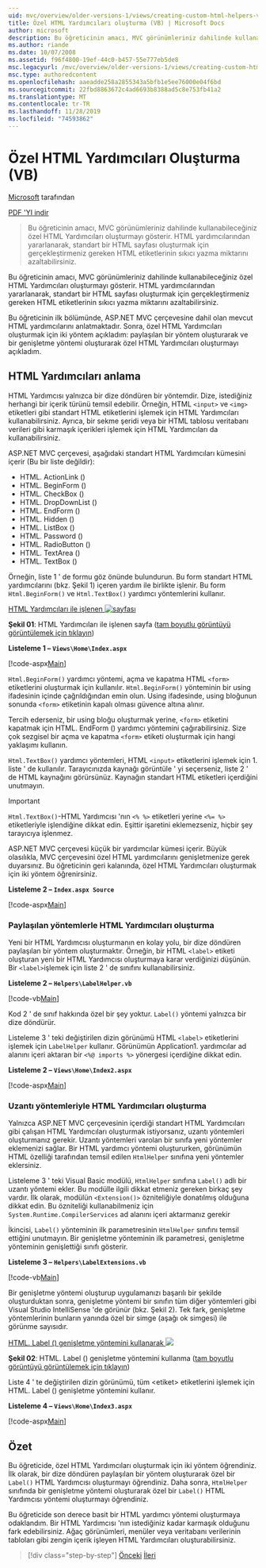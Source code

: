 ```yaml
---
uid: mvc/overview/older-versions-1/views/creating-custom-html-helpers-vb
title: Özel HTML Yardımcıları oluşturma (VB) | Microsoft Docs
author: microsoft
description: Bu öğreticinin amacı, MVC görünümleriniz dahilinde kullanabileceğiniz özel HTML Yardımcıları oluşturmayı gösterir. HTML Yardımcısı 'ndan yararlanarak...
ms.author: riande
ms.date: 10/07/2008
ms.assetid: f96f4800-19ef-44c0-b457-55e777eb5de8
msc.legacyurl: /mvc/overview/older-versions-1/views/creating-custom-html-helpers-vb
msc.type: authoredcontent
ms.openlocfilehash: aaeadde258a2855343a5bfb1e5ee76000e04f6bd
ms.sourcegitcommit: 22fbd8863672c4ad6693b8388ad5c8e753fb41a2
ms.translationtype: MT
ms.contentlocale: tr-TR
ms.lasthandoff: 11/28/2019
ms.locfileid: "74593862"
---
```

# <a name="creating-custom-html-helpers-vb"></a>Özel HTML Yardımcıları Oluşturma (VB)

[Microsoft](https://github.com/microsoft) tarafından

[PDF 'YI indir](https://download.microsoft.com/download/1/1/f/11f721aa-d749-4ed7-bb89-a681b68894e6/ASPNET_MVC_Tutorial_9_VB.pdf)

> Bu öğreticinin amacı, MVC görünümleriniz dahilinde kullanabileceğiniz özel HTML Yardımcıları oluşturmayı gösterir. HTML yardımcılarından yararlanarak, standart bir HTML sayfası oluşturmak için gerçekleştirmeniz gereken HTML etiketlerinin sıkıcı yazma miktarını azaltabilirsiniz.

Bu öğreticinin amacı, MVC görünümleriniz dahilinde kullanabileceğiniz özel HTML Yardımcıları oluşturmayı gösterir. HTML yardımcılarından yararlanarak, standart bir HTML sayfası oluşturmak için gerçekleştirmeniz gereken HTML etiketlerinin sıkıcı yazma miktarını azaltabilirsiniz.

Bu öğreticinin ilk bölümünde, ASP.NET MVC çerçevesine dahil olan mevcut HTML yardımcılarını anlatmaktadır. Sonra, özel HTML Yardımcıları oluşturmak için iki yöntem açıkladım: paylaşılan bir yöntem oluşturarak ve bir genişletme yöntemi oluşturarak özel HTML Yardımcıları oluşturmayı açıkladım.

## <a name="understanding-html-helpers"></a>HTML Yardımcıları anlama

HTML Yardımcısı yalnızca bir dize döndüren bir yöntemdir. Dize, istediğiniz herhangi bir içerik türünü temsil edebilir. Örneğin, HTML `<input>` ve `<img>` etiketleri gibi standart HTML etiketlerini işlemek için HTML Yardımcıları kullanabilirsiniz. Ayrıca, bir sekme şeridi veya bir HTML tablosu veritabanı verileri gibi karmaşık içerikleri işlemek için HTML Yardımcıları da kullanabilirsiniz.

ASP.NET MVC çerçevesi, aşağıdaki standart HTML Yardımcıları kümesini içerir (Bu bir liste değildir):

- HTML. ActionLink ()
- HTML. BeginForm ()
- HTML. CheckBox ()
- HTML. DropDownList ()
- HTML. EndForm ()
- HTML. Hidden ()
- HTML. ListBox ()
- HTML. Password ()
- HTML. RadioButton ()
- HTML. TextArea ()
- HTML. TextBox ()

Örneğin, liste 1 ' de formu göz önünde bulundurun. Bu form standart HTML yardımcılarını (bkz. Şekil 1) içeren yardım ile birlikte işlenir. Bu form `Html.BeginForm()` ve `Html.TextBox()` yardımcı yöntemlerini kullanır.

[HTML Yardımcıları ile işlenen ![sayfası](creating-custom-html-helpers-vb/_static/image2.png)](creating-custom-html-helpers-vb/_static/image1.png)

**Şekil 01**: HTML Yardımcıları ile işlenen sayfa ([tam boyutlu görüntüyü görüntülemek için tıklayın](creating-custom-html-helpers-vb/_static/image3.png))

**Listeleme 1 – `Views\Home\Index.aspx`**

[!code-aspx[Main](creating-custom-html-helpers-vb/samples/sample1.aspx)]

`Html.BeginForm()` yardımcı yöntemi, açma ve kapatma HTML `<form>` etiketlerini oluşturmak için kullanılır. `Html.BeginForm()` yönteminin bir using ifadesinin içinde çağrıldığından emin olun. Using ifadesinde, using bloğunun sonunda `<form>` etiketinin kapalı olması güvence altına alınır.

Tercih ederseniz, bir using bloğu oluşturmak yerine, `<form>` etiketini kapatmak için HTML. EndForm () yardımcı yöntemini çağırabilirsiniz. Size çok sezgisel bir açma ve kapatma `<form>` etiketi oluşturmak için hangi yaklaşımı kullanın.

`Html.TextBox()` yardımcı yöntemleri, HTML `<input>` etiketlerini işlemek için 1. liste ' de kullanılır. Tarayıcınızda kaynağı görüntüle ' yi seçerseniz, liste 2 ' de HTML kaynağını görürsünüz. Kaynağın standart HTML etiketleri içerdiğini unutmayın.

> [!IMPORTANT]
> `Html.TextBox()`-HTML Yardımcısı 'nın `<% %>` etiketleri yerine `<%= %>` etiketleriyle işlendiğine dikkat edin. Eşittir işaretini eklemezseniz, hiçbir şey tarayıcıya işlenmez.

ASP.NET MVC çerçevesi küçük bir yardımcılar kümesi içerir. Büyük olasılıkla, MVC çerçevesini özel HTML yardımcılarını genişletmenize gerek duyarsınız. Bu öğreticinin geri kalanında, özel HTML Yardımcıları oluşturmak için iki yöntem öğrenirsiniz.

**Listeleme 2 – `Index.aspx Source`**

[!code-aspx[Main](creating-custom-html-helpers-vb/samples/sample2.aspx)]

### <a name="creating-html-helpers-with-shared-methods"></a>Paylaşılan yöntemlerle HTML Yardımcıları oluşturma

Yeni bir HTML Yardımcısı oluşturmanın en kolay yolu, bir dize döndüren paylaşılan bir yöntem oluşturmaktır. Örneğin, bir HTML `<label>` etiketi oluşturan yeni bir HTML Yardımcısı oluşturmaya karar verdiğinizi düşünün. Bir `<label>`işlemek için liste 2 ' de sınıfını kullanabilirsiniz.

**Listeleme 2 – `Helpers\LabelHelper.vb`**

[!code-vb[Main](creating-custom-html-helpers-vb/samples/sample3.vb)]

Kod 2 ' de sınıf hakkında özel bir şey yoktur. `Label()` yöntemi yalnızca bir dize döndürür.

Listeleme 3 ' teki değiştirilen dizin görünümü HTML `<label>` etiketlerini işlemek için `LabelHelper` kullanır. Görünümün Application1. yardımcılar ad alanını içeri aktaran bir `<%@ imports %>` yönergesi içerdiğine dikkat edin.

**Listeleme 2 – `Views\Home\Index2.aspx`**

[!code-aspx[Main](creating-custom-html-helpers-vb/samples/sample4.aspx)]

### <a name="creating-html-helpers-with-extension-methods"></a>Uzantı yöntemleriyle HTML Yardımcıları oluşturma

Yalnızca ASP.NET MVC çerçevesinin içerdiği standart HTML Yardımcıları gibi çalışan HTML Yardımcıları oluşturmak istiyorsanız, uzantı yöntemleri oluşturmanız gerekir. Uzantı yöntemleri varolan bir sınıfa yeni yöntemler eklemenizi sağlar. Bir HTML yardımcı yöntemi oluştururken, görünümün HTML özelliği tarafından temsil edilen `HtmlHelper` sınıfına yeni yöntemler eklersiniz.

Listeleme 3 ' teki Visual Basic modülü, `HtmlHelper` sınıfına `Label()` adlı bir uzantı yöntemi ekler. Bu modülle ilgili dikkat etmeniz gereken birkaç şey vardır. İlk olarak, modülün `<Extension()>` özniteliğiyle donatılmış olduğuna dikkat edin. Bu özniteliği kullanabilmeniz için `System.Runtime.CompilerServices` ad alanını içeri aktarmanız gerekir

İkincisi, `Label()` yönteminin ilk parametresinin `HtmlHelper` sınıfını temsil ettiğini unutmayın. Bir genişletme yönteminin ilk parametresi, genişletme yönteminin genişlettiği sınıfı gösterir.

**Listeleme 3 – `Helpers\LabelExtensions.vb`**

[!code-vb[Main](creating-custom-html-helpers-vb/samples/sample5.vb)]

Bir genişletme yöntemi oluşturup uygulamanızı başarılı bir şekilde oluşturduktan sonra, genişletme yöntemi bir sınıfın tüm diğer yöntemleri gibi Visual Studio IntelliSense 'de görünür (bkz. Şekil 2). Tek fark, genişletme yöntemlerinin bunların yanında özel bir simge (aşağı ok simgesi) ile görünme sayısıdır.

[HTML. Label () genişletme yöntemini kullanarak ![](creating-custom-html-helpers-vb/_static/image5.png)](creating-custom-html-helpers-vb/_static/image4.png)

**Şekil 02**: HTML. Label () genişletme yöntemini kullanma ([tam boyutlu görüntüyü görüntülemek için tıklayın](creating-custom-html-helpers-vb/_static/image6.png))

Liste 4 ' te değiştirilen dizin görünümü, tüm &lt;etiket&gt; etiketlerini işlemek için HTML. Label () genişletme yöntemini kullanır.

**Listeleme 4 – `Views\Home\Index3.aspx`**

[!code-aspx[Main](creating-custom-html-helpers-vb/samples/sample6.aspx)]

## <a name="summary"></a>Özet

Bu öğreticide, özel HTML Yardımcıları oluşturmak için iki yöntem öğrendiniz. İlk olarak, bir dize döndüren paylaşılan bir yöntem oluşturarak özel bir `Label()` HTML Yardımcısı oluşturmayı öğrendiniz. Daha sonra, `HtmlHelper` sınıfında bir genişletme yöntemi oluşturarak özel bir `Label()` HTML Yardımcısı yöntemi oluşturmayı öğrendiniz.

Bu öğreticide son derece basit bir HTML yardımcı yöntemi oluşturmaya odaklandım. Bir HTML Yardımcısı 'nın istediğiniz kadar karmaşık olduğunu fark edebilirsiniz. Ağaç görünümleri, menüler veya veritabanı verilerinin tabloları gibi zengin içerik işleyen HTML Yardımcıları oluşturabilirsiniz.

> [!div class="step-by-step"]
> [Önceki](asp-net-mvc-views-overview-vb.md)
> [İleri](using-the-tagbuilder-class-to-build-html-helpers-vb.md)
